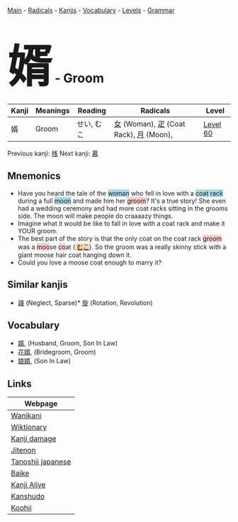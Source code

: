 <style> bigfont {font-size: 100px}</style>
[Main](../index.md) -
[Radicals](../radicals.md) -
[Kanjis](../kanjis.md) -
[Vocabulary](../vocabulary.md) -
[Levels](../levels.md) -
[Grammar](../grammar.md)
# <bigfont> 婿</bigfont> - Groom 

| Kanji | Meanings | Reading | Radicals | Level |
| --- | --- | --- | --- | --- |
| 婿 | Groom | せい, むこ | [女](../radicals/女.md) (Woman), [疋](../radicals/疋.md) (Coat Rack), [月](../radicals/月.md) (Moon),  | [Level 60](../levels/wk_level60.md) |

Previous kanji: [桟](桟.md) Next kanji: [慕](慕.md) 

## Mnemonics
 * Have you heard the tale of the <span style="background-color:#ADD8E6"> woman</span> who fell in love with a <span style="background-color:#ADD8E6"> coat rack</span> during a full <span style="background-color:#ADD8E6"> moon</span> and made him her <span style="background-color:#ffcccb"> groom</span>? It's a true story! She even had a wedding ceremony and had more coat racks sitting in the grooms side. The moon will make people do craaaazy things.
* Imagine what it would be like to fall in love with a coat rack and make it YOUR groom.
* The best part of the story is that the only coat on the coat rack <span style="background-color:#ffcccb"> groom</span> was a <span style="background-color:#ffcccb"> moo</span>se <span style="background-color:#ffcccb"> co</span>at (<span style="background-color:#fed8b1"> [むこ](https://jisho.org/search/むこ)</span>). So the groom was a really skinny stick with a giant moose hair coat hanging down it. 
* Could you love a moose coat enough to marry it? 


## Similar kanjis
 * [疎](疎.md) (Neglect, Sparse)* [旋](旋.md) (Rotation, Revolution)


## Vocabulary
 * [婿](../vocabulary/婿.md), (Husband, Groom, Son In Law)
* [花婿](../vocabulary/婿.md), (Bridegroom, Groom)
* [娘婿](../vocabulary/婿.md), (Son In Law)



## Links 

| Webpage |
| --- |
| [Wanikani          ](https://www.wanikani.com/kanji/婿) |
| [Wiktionary        ](https://en.wiktionary.org/wiki/婿) |
| [Kanji damage      ](http://www.kanjidamage.com/kanji/search?utf8=✓&q=婿) |
| [Jitenon           ](https://jitenon.com/kanji/婿) |
| [Tanoshii japanese ](https://www.tanoshiijapanese.com/dictionary/kanji.cfm?k=婿) |
| [Baike             ](https://baike.baidu.com/item/婿) |
| [Kanji Alive       ](https://app.kanjialive.com/婿) |
| [Kanshudo          ](https://www.kanshudo.com/searchmn?q=婿) |
| [Koohii            ](https://kanji.koohii.com/study/kanji/婿) |
